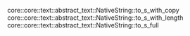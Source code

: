 core::core::text::abstract_text::NativeString::to_s_with_copy
core::core::text::abstract_text::NativeString::to_s_with_length
core::core::text::abstract_text::NativeString::to_s_full